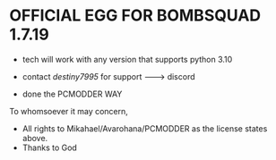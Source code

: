 # OFFICIAL EGG FOR BOMBSQUAD 1.7.19

 - tech will work with any version that supports python 3.10

 - contact *destiny7995* for support ---> discord
 
 - done the PCMODDER WAY

To whomsoever it may concern,

- All rights to Mikahael/Avarohana/PCMODDER as the license states above.
- Thanks to God
